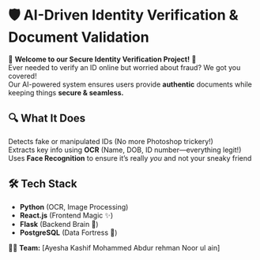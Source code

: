 # 🛡️ AI-Driven Identity Verification & Document Validation  

🚀 **Welcome to our Secure Identity Verification Project!** 🚀  
Ever needed to verify an ID online but worried about fraud? We got you covered!  
Our AI-powered system ensures users provide **authentic** documents while keeping things **secure & seamless.**  

## 🔍 What It Does  
 Detects fake or manipulated IDs (No more Photoshop trickery!)  
 Extracts key info using **OCR** (Name, DOB, ID number—everything legit!)  
 Uses **Face Recognition** to ensure it’s really *you* and not your sneaky friend  

## 🛠️ Tech Stack  
- **Python** (OCR, Image Processing)  
- **React.js** (Frontend Magic ✨)  
- **Flask** (Backend Brain 🧠)  
- **PostgreSQL** (Data Fortress 🔐)  

👨‍💻 **Team:** 
[Ayesha Kashif
Mohammed Abdur rehman
Noor ul ain]
